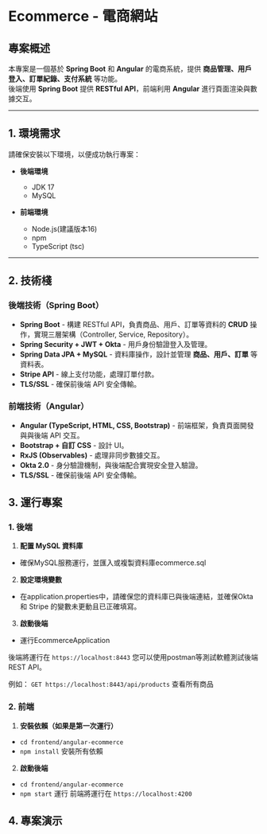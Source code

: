# **Ecommerce - 電商網站**

## **專案概述**
本專案是一個基於 **Spring Boot** 和 **Angular** 的電商系統，提供 **商品管理、用戶登入、訂單紀錄、支付系統** 等功能。  
後端使用 **Spring Boot** 提供 **RESTful API**，前端利用 **Angular** 進行頁面渲染與數據交互。

---

## **1. 環境需求**
請確保安裝以下環境，以便成功執行專案：

- **後端環境**
  - JDK 17
  - MySQL  

- **前端環境**
  - Node.js(建議版本16)
  - npm
  - TypeScript (tsc)

---

## **2. 技術棧**
### **後端技術**（Spring Boot）
- **Spring Boot** - 構建 RESTful API，負責商品、用戶、訂單等資料的 **CRUD** 操作，實現三層架構（Controller, Service, Repository）。
- **Spring Security + JWT + Okta** - 用戶身份驗證登入及管理。
- **Spring Data JPA + MySQL** - 資料庫操作，設計並管理 **商品、用戶、訂單** 等資料表。
- **Stripe API** - 線上支付功能，處理訂單付款。
- **TLS/SSL** - 確保前後端 API 安全傳輸。

### **前端技術**（Angular）
- **Angular (TypeScript, HTML, CSS, Bootstrap)** - 前端框架，負責頁面開發與與後端 API 交互。
- **Bootstrap + 自訂 CSS** - 設計 UI。
- **RxJS (Observables)** - 處理非同步數據交互。
- **Okta 2.0** - 身分驗證機制，與後端配合實現安全登入驗證。
- **TLS/SSL** - 確保前後端 API 安全傳輸。

## **3. 運行專案**
### **1. 後端**
1. **配置 MySQL 資料庫**
 - 確保MySQL服務運行，並匯入或複製資料庫ecommerce.sql
2. **設定環境變數**
- 在application.properties中，請確保您的資料庫已與後端連結，並確保Okta 和 Stripe 的變數未更動且已正確填寫。
3. **啟動後端**
- 運行EcommerceApplication

後端將運行在 ``` https://localhost:8443 ```
您可以使用postman等測試軟體測試後端REST API。

例如：
```GET https://localhost:8443/api/products```  查看所有商品

   
### **2. 前端**
1.  **安裝依賴（如果是第一次運行）**
   - ```cd frontend/angular-ecommerce```
   - ```npm install``` 安裝所有依賴
2. **啟動後端**
  - ```cd frontend/angular-ecommerce```
  - ```npm start``` 運行
前端將運行在 ```https://localhost:4200``` 


## **4. 專案演示**



